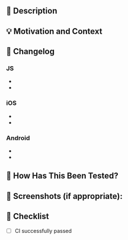 ## 📜 Description

<!-- Describe your changes in detail -->

## 💡 Motivation and Context

<!-- Why is this change required? What problem does it solve? -->
<!-- If it fixes an open issue, please link to the issue here. -->

## 📢 Changelog

<!-- High level overview of important changes -->
<!-- For example: fixed status bar manipulation; added new types declarations; -->
<!-- If your changes don't affect one of platform/language below - then remove this platform/language -->

### JS

-
-

### iOS

-
-

### Android

-
-

## 🤔 How Has This Been Tested?

<!-- Please describe in detail how you tested your changes. -->
<!-- Include details of your testing environment, and the tests you ran to -->
<!-- see how your change affects other areas of the code, etc. -->

## 📸 Screenshots (if appropriate):

<!-- Add screenshots/video if needed -->
<!-- That would be highly appreciated if you can add how it looked before and after your changes -->

## 📝 Checklist

- [ ] CI successfully passed